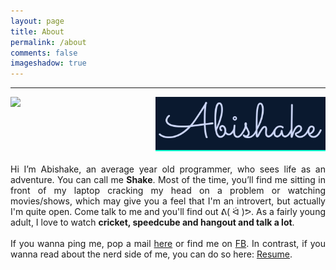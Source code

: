 ```yaml
---
layout: page
title: About
permalink: /about
comments: false
imageshadow: true
---
```

<hr/>
<div id="about-container-pc" style="margin: 0; text-align:justify;">
  <img src="assets/images/half-prof-img.jpeg" style="display: block; width: 40%; margin-right: 30px; float: left;"/>
    <p>
    <img src="assets/images/name.png" style="display: block; width: calc(60% - 30px); border-bottom: #0dffd3 2px solid; margin-bottom: 20px;"/>
    <!-- <p style="font-family: Sacramento; font-size: 100px; margin:0;">Abishake<div style="content:''; width: calc(60% - 30px); height: 2px; background: #64ffda; margin-left: auto; position: relative; top:-30px;"></div></p> -->
    <span>
    Hi I’m Abishake, an average 
    <script>
      function calcAge(dateString) {
        var birthday = +new Date(dateString);
        return ~~((Date.now() - birthday) / (31557600000));
      }
      document.write(calcAge("08-11-1999"));
    </script>
    year old programmer, who sees life as an adventure. You can call me <b>Shake</b>. Most of the time, you’ll find me sitting in front of my laptop cracking my head on a problem or watching movies/shows, which may give you a feel that I'm an introvert, but actually I'm quite open. Come talk to me and you'll find out ᕕ( ᐛ )ᕗ. As a fairly young adult, I love to watch <b>cricket, speedcube and hangout and talk a lot</b>. <br/><br/>
    If you wanna ping me, pop a mail <a href="/contact" target="_blank"> here</a> or find me on <a href="https://www.facebook.com/sh4k3ab1/" target="_blank">FB</a>. In contrast, if you wanna read about the nerd side of me, you can do so here: <a href="https://shakeabi.github.io/resume/" target="_blank">Resume</a>.
    </span>
    </p>
</div>

<div id="about-container-mobile" style="display: none; margin: 0; align-items: center; text-align:justify;">
  <img src="assets/images/full-prof-img.jpeg" style="display: block; width: 100%; margin-bottom: 30px;"/>
    <img src="assets/images/name.png" style="display: block; width: 100%; border-bottom: #0dffd3 2px solid; margin-bottom: 20px;"/>
    <!-- <p style="font-family: Sacramento; font-size: 80px; margin:0; text-align: center;">Abishake<div style="content:''; width: 100%; height: 2px; background: #64ffda; position: relative; top:-30px;"></div></p> -->
    <span>
    <br/>
    Hi I’m Abishake, an average 
    <script>
      function calcAge(dateString) {
        var birthday = +new Date(dateString);
        return ~~((Date.now() - birthday) / (31557600000));
      }
      document.write(calcAge("08-11-1999"));
    </script>
    year old programmer, who sees life as an adventure. You can call me <b>Shake</b>. Most of the time, you’ll find me sitting in front of my laptop cracking my head on a problem or watching movies/shows, which may give you a feel that I'm an introvert, but actually I'm quite open. Come talk to me and you'll find out ᕕ( ᐛ )ᕗ. As a fairly young adult, I love to watch <b>cricket, speedcube and hangout and talk a lot</b>. <br/><br/>
    If you wanna ping me, pop a mail <a href="/contact" target="_blank"> here</a> or find me on <a href="https://www.facebook.com/sh4k3ab1/" target="_blank">FB</a>. In contrast, if you wanna read about the nerd side of me, you can do so here: <a href="https://shakeabi.github.io/resume/" target="_blank">Resume</a>.
    </span>
</div>